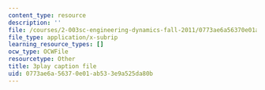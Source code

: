 ```yaml
---
content_type: resource
description: ''
file: /courses/2-003sc-engineering-dynamics-fall-2011/0773ae6a56370e01ab533e9a525da80b_tm51lwadMOc.srt
file_type: application/x-subrip
learning_resource_types: []
ocw_type: OCWFile
resourcetype: Other
title: 3play caption file
uid: 0773ae6a-5637-0e01-ab53-3e9a525da80b
---
```


